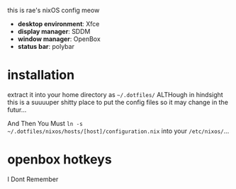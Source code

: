 this is rae's nixOS config meow

- **desktop environment**: Xfce
- **display manager**: SDDM
- **window manager**: OpenBox
- **status bar**: polybar

# installation

extract it into your home directory as `~/.dotfiles/` ALTHough in hindsight this is a suuuuper shitty place to put the config files so it may change in the futur...

And Then You Must `ln -s ~/.dotfiles/nixos/hosts/[host]/configuration.nix` into your `/etc/nixos/`...

# openbox hotkeys

I Dont Remember
